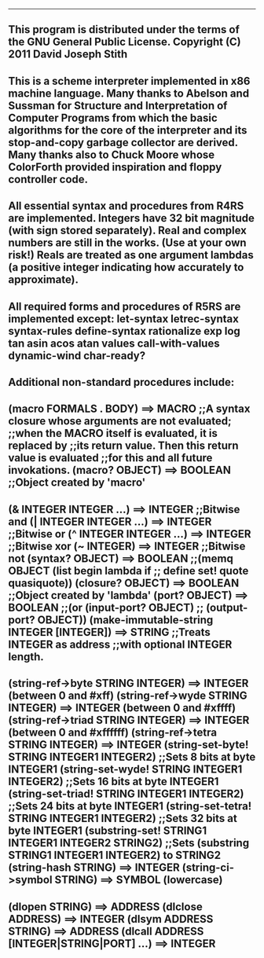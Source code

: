 -------------------------------------------------------------------------------
This program is distributed under the terms of the GNU General Public License.
Copyright (C) 2011 David Joseph Stith
-------------------------------------------------------------------------------
This is a scheme interpreter implemented in x86 machine language.
Many thanks to Abelson and Sussman for Structure and Interpretation of Computer
Programs from which the basic algorithms for the core of the interpreter and
its stop-and-copy garbage collector are derived.
Many thanks also to Chuck Moore whose ColorForth provided inspiration and
floppy controller code.
-------------------------------------------------------------------------------
All essential syntax and procedures from R4RS are implemented.
Integers have 32 bit magnitude (with sign stored separately).
Real and complex numbers are still in the works. (Use at your own risk!)
Reals are treated as one argument lambdas (a positive integer indicating how
accurately to approximate).
-------------------------------------------------------------------------------
All required forms and procedures of R5RS are implemented except:
let-syntax letrec-syntax syntax-rules define-syntax
rationalize exp log tan asin acos atan
values call-with-values dynamic-wind
char-ready? 
-------------------------------------------------------------------------------
Additional non-standard procedures include:
-------------------------------------------------------------------------------
(macro FORMALS . BODY)  ==> MACRO
                       ;;A syntax closure whose arguments are not evaluated;
                       ;;when the MACRO itself is evaluated, it is replaced by
                       ;;its return value. Then this return value is evaluated
                       ;;for this and all future invokations.
(macro? OBJECT)               ==> BOOLEAN  ;;Object created by 'macro'
-------------------------------------------------------------------------------
(& INTEGER INTEGER ...)       ==> INTEGER  ;;Bitwise and
(| INTEGER INTEGER ...)       ==> INTEGER  ;;Bitwise or
(^ INTEGER INTEGER ...)       ==> INTEGER  ;;Bitwise xor
(~ INTEGER)                   ==> INTEGER  ;;Bitwise not
(syntax? OBJECT)              ==> BOOLEAN  ;;(memq OBJECT (list begin lambda if
                                           ;;    define set! quote quasiquote))
(closure? OBJECT)             ==> BOOLEAN  ;;Object created by 'lambda'
(port? OBJECT)                ==> BOOLEAN  ;;(or (input-port? OBJECT)
                                           ;;    (output-port? OBJECT))
(make-immutable-string INTEGER [INTEGER])
                              ==> STRING   ;;Treats INTEGER as address
                                           ;;with optional INTEGER length.
-------------------------------------------------------------------------------
(string-ref->byte STRING INTEGER)          ==> INTEGER (between 0 and #xff)
(string-ref->wyde STRING INTEGER)          ==> INTEGER (between 0 and #xffff)
(string-ref->triad STRING INTEGER)         ==> INTEGER (between 0 and #xffffff)
(string-ref->tetra STRING INTEGER)         ==> INTEGER
(string-set-byte! STRING INTEGER1 INTEGER2)   ;;Sets 8 bits at byte INTEGER1
(string-set-wyde! STRING INTEGER1 INTEGER2)   ;;Sets 16 bits at byte INTEGER1
(string-set-triad! STRING INTEGER1 INTEGER2)  ;;Sets 24 bits at byte INTEGER1
(string-set-tetra! STRING INTEGER1 INTEGER2)  ;;Sets 32 bits at byte INTEGER1
(substring-set! STRING1 INTEGER1 INTEGER2 STRING2)
                        ;;Sets (substring STRING1 INTEGER1 INTEGER2) to STRING2 
(string-hash STRING)                       ==> INTEGER
(string-ci->symbol STRING)                 ==> SYMBOL (lowercase)
-------------------------------------------------------------------------------
(dlopen STRING)                            ==> ADDRESS
(dlclose ADDRESS)                          ==> INTEGER
(dlsym ADDRESS STRING)                     ==> ADDRESS
(dlcall ADDRESS [INTEGER|STRING|PORT] ...) ==> INTEGER
-------------------------------------------------------------------------------

